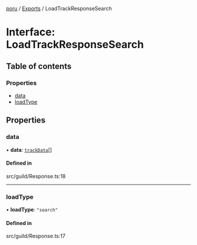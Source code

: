[poru](../README.md) / [Exports](../modules.md) / LoadTrackResponseSearch

# Interface: LoadTrackResponseSearch

## Table of contents

### Properties

- [data](LoadTrackResponseSearch.md#data)
- [loadType](LoadTrackResponseSearch.md#loadtype)

## Properties

### data

• **data**: [`trackData`](trackData.md)[]

#### Defined in

src/guild/Response.ts:18

___

### loadType

• **loadType**: ``"search"``

#### Defined in

src/guild/Response.ts:17
